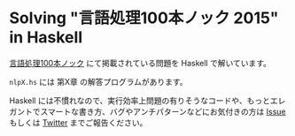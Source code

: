 # Solving "言語処理100本ノック 2015" in Haskell

[言語処理100本ノック](http://www.cl.ecei.tohoku.ac.jp/nlp100/)
にて掲載されている問題を Haskell で解いています。

`nlpX.hs` には 第X章 の解答プログラムがあります。

Haskell には不慣れなので、実行効率上問題の有りそうなコードや、もっとエレガントでスマートな書き方、バグやアンチパターンなどにお気付きの方は [Issue](https://bitbucket.org/Iruyan_Zak/nlp100/issues/new) もしくは [Twitter](https://twitter.com/Iruyan_Zak) までご報告ください。
